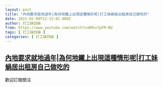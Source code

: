 ```yaml
---
layout: post
title: "內地要求就地過年|為何地鐵上出現這種情形呢|打工妹蝸居出租房自己做吃的"
date: 2021-02-09T12:15:01.000Z
author: 打工妹四妹
from: https://www.youtube.com/watch?v=6Msv7pFM-NU
tags: [ 打工妹四妹 ]
categories: [ 打工妹四妹 ]
---
```

<!--1612872901000-->
[內地要求就地過年|為何地鐵上出現這種情形呢|打工妹蝸居出租房自己做吃的](https://www.youtube.com/watch?v=6Msv7pFM-NU)
------

<div>
歡迎訂閱關注
</div>
